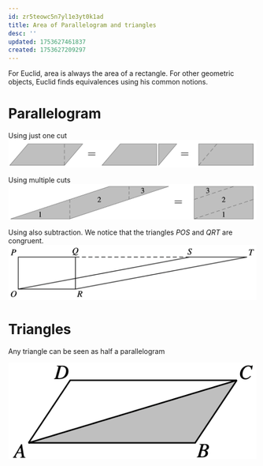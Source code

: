 ```yaml
---
id: zr5teowc5n7yl1e3yt0k1ad
title: Area of Parallelogram and triangles
desc: ''
updated: 1753627461837
created: 1753627209297
---
```

For Euclid, area is always the area of a rectangle. For other geometric objects, Euclid finds equivalences using his common notions.

# Parallelogram

Using just one cut
![Area parallelogram 1](image-16.png)

Using multiple cuts
![Area parallelogram 2](image-17.png)

Using also subtraction. We notice that the triangles $POS$ and $QRT$ are congruent.
![Area parallelogram 3](image-18.png)

# Triangles

Any triangle can be seen as half a parallelogram

![Area Triangle](image-19.png)

